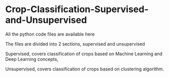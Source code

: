 # Crop-Classification-Supervised-and-Unsupervised
All the python code files are available here

The files are divided into 2 sections, supervised and unsupervised

Supervised, covers classification of crops based on Machine Learning and Deep Learning concepts,

Unsupervised, covers classification of crops based on clustering algorithm.

